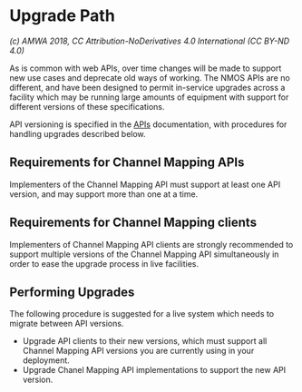 # Upgrade Path

_(c) AMWA 2018, CC Attribution-NoDerivatives 4.0 International (CC BY-ND 4.0)_

As is common with web APIs, over time changes will be made to support new use cases and deprecate old ways of working. The NMOS APIs are no different, and have been designed to permit in-service upgrades across a facility which may be running large amounts of equipment with support for different versions of these specifications.

API versioning is specified in the [APIs](2.0.%20APIs.md) documentation, with procedures for handling upgrades described below.

## Requirements for Channel Mapping APIs

Implementers of the Channel Mapping API must support at least one API version, and may support more than one at a time.

## Requirements for Channel Mapping clients

Implementers of Channel Mapping API clients are strongly recommended to support multiple versions of the Channel Mapping API simultaneously in order to ease the upgrade process in live facilities.

## Performing Upgrades

The following procedure is suggested for a live system which needs to migrate between API versions.

* Upgrade API clients to their new versions, which must support all Channel Mapping API versions you are currently using in your deployment.
* Upgrade Chanel Mapping API implementations to support the new API version.

